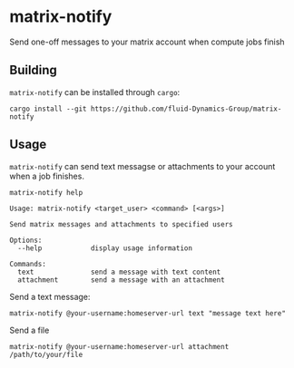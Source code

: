# matrix-notify

Send one-off messages to your matrix account when compute jobs finish

## Building

`matrix-notify` can be installed through `cargo`:

```
cargo install --git https://github.com/fluid-Dynamics-Group/matrix-notify
```

## Usage

`matrix-notify` can send text messagse or attachments to your account when a job finishes.

```
matrix-notify help

Usage: matrix-notify <target_user> <command> [<args>]

Send matrix messages and attachments to specified users

Options:
  --help            display usage information

Commands:
  text              send a message with text content
  attachment        send a message with an attachment
```

Send a text message:

```
matrix-notify @your-username:homeserver-url text "message text here"
```

Send a file

```
matrix-notify @your-username:homeserver-url attachment /path/to/your/file
```
